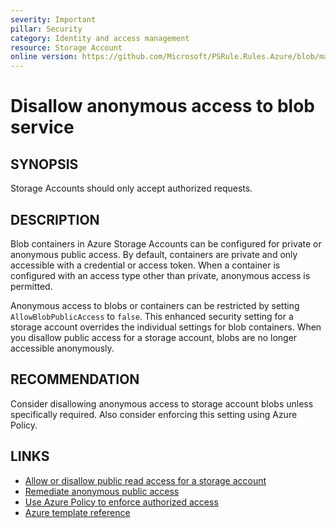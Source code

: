 ```yaml
---
severity: Important
pillar: Security
category: Identity and access management
resource: Storage Account
online version: https://github.com/Microsoft/PSRule.Rules.Azure/blob/main/docs/rules/en/Azure.Storage.BlobPublicAccess.md
---
```


# Disallow anonymous access to blob service

## SYNOPSIS

Storage Accounts should only accept authorized requests.

## DESCRIPTION

Blob containers in Azure Storage Accounts can be configured for private or anonymous public access.
By default, containers are private and only accessible with a credential or access token.
When a container is configured with an access type other than private, anonymous access is permitted.

Anonymous access to blobs or containers can be restricted by setting `AllowBlobPublicAccess` to `false`.
This enhanced security setting for a storage account overrides the individual settings for blob containers.
When you disallow public access for a storage account, blobs are no longer accessible anonymously.

## RECOMMENDATION

Consider disallowing anonymous access to storage account blobs unless specifically required.
Also consider enforcing this setting using Azure Policy.

## LINKS

- [Allow or disallow public read access for a storage account](https://docs.microsoft.com/en-us/azure/storage/blobs/anonymous-read-access-configure#allow-or-disallow-public-read-access-for-a-storage-account)
- [Remediate anonymous public access](https://docs.microsoft.com/en-us/azure/storage/blobs/anonymous-read-access-prevent#remediate-anonymous-public-access)
- [Use Azure Policy to enforce authorized access](https://docs.microsoft.com/en-us/azure/storage/blobs/anonymous-read-access-prevent#use-azure-policy-to-enforce-authorized-access)
- [Azure template reference](https://docs.microsoft.com/en-us/azure/templates/microsoft.storage/storageaccounts#StorageAccountPropertiesCreateParameters)
